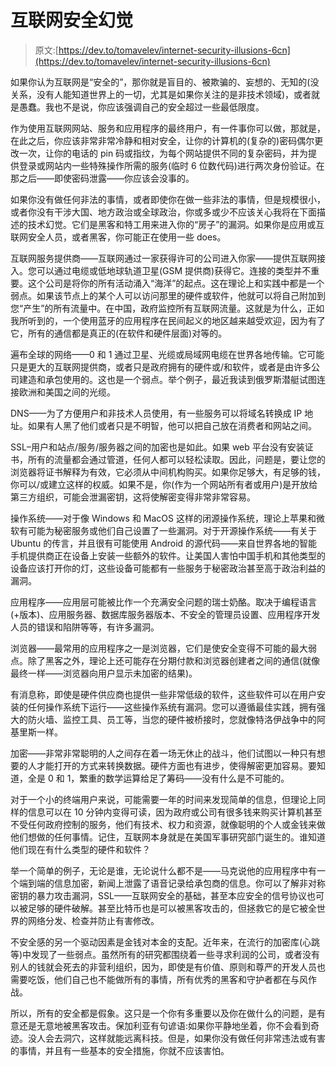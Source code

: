 # 互联网安全幻觉

> 原文:[https://dev.to/tomavelev/internet-security-illusions-6cn](https://dev.to/tomavelev/internet-security-illusions-6cn)

如果你认为互联网是“安全的”，那你就是盲目的、被欺骗的、妄想的、无知的(没关系，没有人能知道世界上的一切，尤其是如果你关注的是非技术领域)，或者就是愚蠢。我也不是说，你应该强调自己的安全超过一些最低限度。

作为使用互联网网站、服务和应用程序的最终用户，有一件事你可以做，那就是，在此之后，你应该非常非常冷静和相对安全，让你的计算机的(复杂的)密码偶尔更改一次，让你的电话的 pin 码或指纹，为每个网站提供不同的复杂密码，并为提供登录或网站内一些特殊操作所需的服务(临时 6 位数代码)进行两次身份验证。在那之后——即使密码泄露——你应该会没事的。

如果你没有做任何非法的事情，或者即使你在做一些非法的事情，但是规模很小，或者你没有干涉大国、地方政治或全球政治，你或多或少不应该关心我将在下面描述的技术幻觉。它们是黑客和特工用来进入你的“房子”的漏洞。如果你是应用或互联网安全人员，或者黑客，你可能正在使用一些 does。

互联网服务提供商——互联网通过一家获得许可的公司进入你家——提供互联网接入。您可以通过电缆或低地球轨道卫星(GSM 提供商)获得它。连接的类型并不重要。这个公司是将你的所有活动涌入“海洋”的起点。这在理论上和实践中都是一个弱点。如果该节点上的某个人可以访问那里的硬件或软件，他就可以将自己附加到您“产生”的所有流量中。在中国，政府监控所有互联网流量。这就是为什么，正如我所听到的，一个使用蓝牙的应用程序在民间起义的地区越来越受欢迎，因为有了它，所有的通信都是真正的(在软件和硬件层面)对等的。

遍布全球的网络——0 和 1 通过卫星、光缆或局域网电缆在世界各地传输。它可能只是更大的互联网提供商，或者只是政府拥有的硬件或/和软件，或者是由许多公司建造和承包使用的。这也是一个弱点。举个例子，最近我读到俄罗斯潜艇试图连接欧洲和美国之间的光缆。

DNS——为了方便用户和非技术人员使用，有一些服务可以将域名转换成 IP 地址。如果有人黑了他们或者只是不明智，他可以把自己放在消费者和网站之间。

SSL–用户和站点/服务/服务器之间的加密也是如此。如果 web 平台没有安装证书，所有的流量都会通过管道，任何人都可以轻松读取。因此，问题是，要让您的浏览器将证书解释为有效，它必须从中间机构购买。如果你足够大，有足够的钱，你可以/或建立这样的权威。如果不是，你(作为一个网站所有者或用户)是开放给第三方组织，可能会泄漏密钥，这将使解密变得非常非常容易。

操作系统——对于像 Windows 和 MacOS 这样的闭源操作系统，理论上苹果和微软有可能为秘密服务或他们自己设置了一些漏洞。对于开源操作系统——有关于 Ubuntu 的传言，并且很有可能使用 Android 的源代码——来自世界各地的智能手机提供商正在设备上安装一些额外的软件。让美国人害怕中国手机和其他类型的设备应该打开你的灯，这些设备可能都有一些服务于秘密政治甚至高于政治利益的漏洞。

应用程序——应用层可能被比作一个充满安全问题的瑞士奶酪。取决于编程语言(+版本)、应用服务器、数据库服务器版本、不安全的管理员设置、应用程序开发人员的错误和陷阱等等，有许多漏洞。

浏览器——最常用的应用程序之一是浏览器，它们是使安全变得不可能的最大弱点。除了黑客之外，理论上还可能存在分期付款和浏览器创建者之间的通信(就像最终一样——浏览器向用户显示未加密的结果)。

有消息称，即使是硬件供应商也提供一些非常低级的软件，这些软件可以在用户安装的任何操作系统下运行——这些操作系统有漏洞。您可以遵循最佳实践，拥有强大的防火墙、监控工具、员工等，当您的硬件被桥接时，您就像特洛伊战争中的阿基里斯一样。

加密——非常非常聪明的人之间存在着一场无休止的战斗，他们试图以一种只有想要的人才能打开的方式来转换数据。硬件方面也有进步，使得解密更加容易。要知道，全是 0 和 1，繁重的数学运算给足了筹码——没有什么是不可能的。

对于一个小的终端用户来说，可能需要一年的时间来发现简单的信息，但理论上同样的信息可以在 10 分钟内变得可读，因为政府或公司有很多钱来购买计算机甚至不受任何政府控制的服务，他们有技术、权力和资源，就像聪明的个人或金钱来做他们想做的任何事情。记住，互联网本身就是在美国军事研究部门诞生的。谁知道他们现在有什么类型的硬件和软件？

举一个简单的例子，无论是谁，无论说什么都不是——马克说他的应用程序中有一个端到端的信息加密，新闻上泄露了语音记录给承包商的信息。你可以了解非对称密钥的暴力攻击漏洞，SSL——互联网安全的基础，甚至本应安全的信号协议也可以被足够的硬件破解。甚至比特币也是可以被黑客攻击的，但拯救它的是它被全世界的网络分发、检查并防止有害修改。

不安全感的另一个驱动因素是金钱对本金的支配。近年来，在流行的加密库(心跳等)中发现了一些弱点。虽然所有的研究都围绕着一些寻求利润的公司，或者没有别人的钱就会死去的非营利组织，因为，即使是有价值、原则和尊严的开发人员也需要吃饭，他们自己也不能做所有的事情，所有优秀的黑客和守护者都在与风作战。

所以，所有的安全都是假象。这只是一个你有多重要以及你在做什么的问题，是有意还是无意地被黑客攻击。保加利亚有句谚语:如果你平静地坐着，你不会看到奇迹。没人会去洞穴，这样就能远离科技。但是，如果你没有做任何非常违法或有害的事情，并且有一些基本的安全措施，你就不应该害怕。